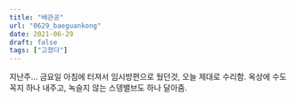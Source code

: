 ```yaml
---
title: "배관공"
url: "0629_baeguankong"
date: 2021-06-29
draft: false
tags: ["고쳤다"]
---
```

지난주... 금요일 아침에 터져서 임시방편으로 뒀던것, 오늘 제대로 수리함. 옥상에 수도꼭지 하나 내주고, 녹슬지 않는 스뎅밸브도 하나 달아줌.
